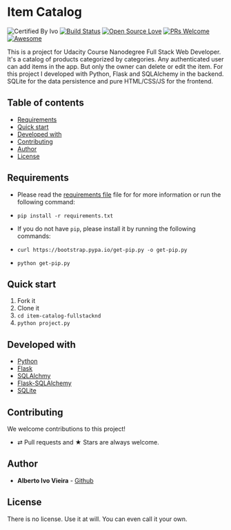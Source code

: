 # Item Catalog


![Certified By Ivo](https://img.shields.io/badge/Certified%20By-Ivo-blue.svg)
[![Build Status](https://semaphoreapp.com/api/v1/projects/d4cca506-99be-44d2-b19e-176f36ec8cf1/128505/shields_badge.svg)](https://semaphoreapp.com/boennemann/badges)
[![Open Source Love](https://badges.frapsoft.com/os/v2/open-source.svg?v=102)](https://github.com/ellerbrock/open-source-badge/)
[![PRs Welcome](https://img.shields.io/badge/PRs-welcome-brightgreen.svg?style=flat-square)](http://makeapullrequest.com)
[![Awesome](https://cdn.rawgit.com/sindresorhus/awesome/d7305f38d29fed78fa85652e3a63e154dd8e8829/media/badge.svg)](https://github.com/sindresorhus/awesome)


This is a project for Udacity Course Nanodegree Full Stack Web Developer. It's a catalog of products categorized by categories. Any authenticated user can add items in the app. But only the owner can delete or edit the item.
For this project I developed with Python, Flask and SQLAlchemy in the backend. SQLite for the data persistence and pure HTML/CSS/JS for the frontend.

## Table of contents

-   [Requirements](#requirements)
-   [Quick start](#quick-start)
-   [Developed with](#developed-with)
-   [Contributing](#contributing)
-   [Author](#author)
-   [License](#license)

## Requirements

-   Please read the [requirements file](requirements.txt) file for for more information or run the following command:
-   `pip install -r requirements.txt`

-   If you do not have `pip`, please install it by running the following commands:
-   `curl https://bootstrap.pypa.io/get-pip.py -o get-pip.py`
-   `python get-pip.py`

## Quick start

1. Fork it
2. Clone it
3. `cd item-catalog-fullstacknd`
4. `python project.py`

## Developed with

* [Python](https://www.python.org/)
* [Flask](http://flask.pocoo.org/)
* [SQLAlchmy](http://www.sqlalchemy.org/)
* [Flask-SQLAlchemy](http://flask-sqlalchemy.pocoo.org/2.3/)
* [SQLite]()

## Contributing

We welcome contributions to this project!

-   ⇄ Pull requests and ★ Stars are always welcome.

## Author

* **Alberto Ivo Vieira** - [Github](https://github.com/albertoivo)

## License

There is no license. Use it at will. You can even call it your own.